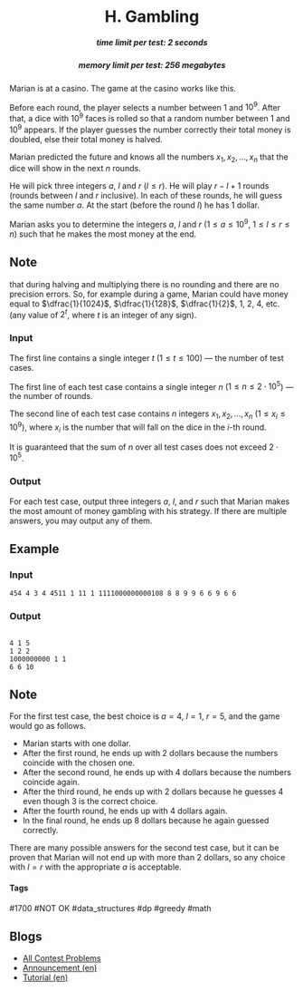 <h1 style='text-align: center;'> H. Gambling</h1>

<h5 style='text-align: center;'>time limit per test: 2 seconds</h5>
<h5 style='text-align: center;'>memory limit per test: 256 megabytes</h5>

Marian is at a casino. The game at the casino works like this.

Before each round, the player selects a number between $1$ and $10^9$. After that, a dice with $10^9$ faces is rolled so that a random number between $1$ and $10^9$ appears. If the player guesses the number correctly their total money is doubled, else their total money is halved. 

Marian predicted the future and knows all the numbers $x_1, x_2, \dots, x_n$ that the dice will show in the next $n$ rounds. 

He will pick three integers $a$, $l$ and $r$ ($l \leq r$). He will play $r-l+1$ rounds (rounds between $l$ and $r$ inclusive). In each of these rounds, he will guess the same number $a$. At the start (before the round $l$) he has $1$ dollar.

Marian asks you to determine the integers $a$, $l$ and $r$ ($1 \leq a \leq 10^9$, $1 \leq l \leq r \leq n$) such that he makes the most money at the end.

## Note

 that during halving and multiplying there is no rounding and there are no precision errors. So, for example during a game, Marian could have money equal to $\dfrac{1}{1024}$, $\dfrac{1}{128}$, $\dfrac{1}{2}$, $1$, $2$, $4$, etc. (any value of $2^t$, where $t$ is an integer of any sign).

### Input

The first line contains a single integer $t$ ($1 \leq t \leq 100$) — the number of test cases.

The first line of each test case contains a single integer $n$ ($1 \leq n \leq 2\cdot 10^5$) — the number of rounds.

The second line of each test case contains $n$ integers $x_1, x_2, \dots, x_n$ ($1 \leq x_i \leq 10^9$), where $x_i$ is the number that will fall on the dice in the $i$-th round.

It is guaranteed that the sum of $n$ over all test cases does not exceed $2\cdot10^5$.

### Output

For each test case, output three integers $a$, $l$, and $r$ such that Marian makes the most amount of money gambling with his strategy. If there are multiple answers, you may output any of them.

## Example

### Input


```text
454 4 3 4 4511 1 11 1 1111000000000108 8 8 9 9 6 6 9 6 6
```
### Output

```text

4 1 5
1 2 2
1000000000 1 1
6 6 10

```
## Note

For the first test case, the best choice is $a=4$, $l=1$, $r=5$, and the game would go as follows. 

* Marian starts with one dollar.
* After the first round, he ends up with $2$ dollars because the numbers coincide with the chosen one.
* After the second round, he ends up with $4$ dollars because the numbers coincide again.
* After the third round, he ends up with $2$ dollars because he guesses $4$ even though $3$ is the correct choice.
* After the fourth round, he ends up with $4$ dollars again.
* In the final round, he ends up $8$ dollars because he again guessed correctly.

There are many possible answers for the second test case, but it can be proven that Marian will not end up with more than $2$ dollars, so any choice with $l = r$ with the appropriate $a$ is acceptable.



#### Tags 

#1700 #NOT OK #data_structures #dp #greedy #math 

## Blogs
- [All Contest Problems](../Codeforces_Round_799_(Div._4).md)
- [Announcement (en)](../blogs/Announcement_(en).md)
- [Tutorial (en)](../blogs/Tutorial_(en).md)
